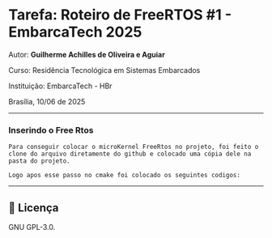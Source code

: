 
# Tarefa: Roteiro de FreeRTOS #1 - EmbarcaTech 2025

Autor: **Guilherme Achilles de Oliveira e Aguiar**

Curso: Residência Tecnológica em Sistemas Embarcados

Instituição: EmbarcaTech - HBr

Brasília, 10/06 de 2025

---

### Inserindo o Free Rtos

    Para conseguir colocar o microKernel FreeRtos no projeto, foi feito o clone do arquivo diretamente do github e colocado uma cópia dele na pasta do projeto.

    Logo apos esse passo no cmake foi colocado os seguintes codigos:

    
    
    
---

## 📜 Licença
GNU GPL-3.0.
